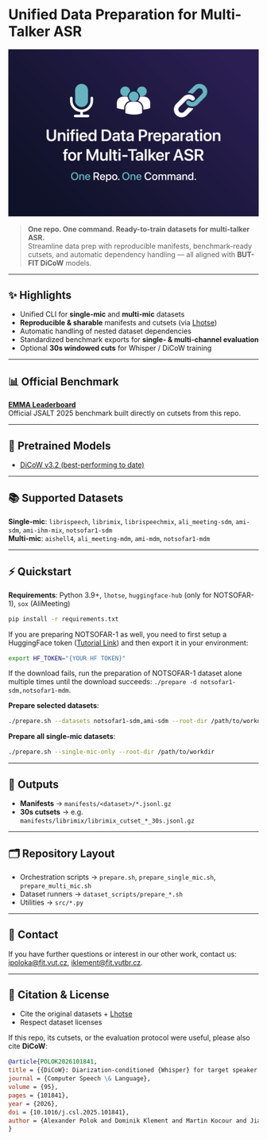# Unified Data Preparation for Multi-Talker ASR  

![Banner](./misc/banner.png)

> **One repo. One command. Ready-to-train datasets for multi-talker ASR.**  
> Streamline data prep with reproducible manifests, benchmark-ready cutsets, and automatic dependency handling — all aligned with **BUT-FIT DiCoW** models.

---

## ✨ Highlights
- Unified CLI for **single-mic** and **multi-mic** datasets  
- **Reproducible & sharable** manifests and cutsets (via [Lhotse](https://github.com/lhotse-speech/lhotse))  
- Automatic handling of nested dataset dependencies  
- Standardized benchmark exports for **single- & multi-channel evaluation**  
- Optional **30s windowed cuts** for Whisper / DiCoW training  

---

## 📊 Official Benchmark
**[EMMA Leaderboard](https://huggingface.co/spaces/BUT-FIT/EMMA_leaderboard)**  
Official JSALT 2025 benchmark built directly on cutsets from this repo.  

---

## 🧩 Pretrained Models
- [DiCoW v3.2 (best-performing to date)](https://huggingface.co/BUT-FIT/DiCoW_v3_2)  

---

## 📚 Supported Datasets
**Single-mic**: `librispeech`, `librimix`, `librispeechmix`, `ali_meeting-sdm`, `ami-sdm`, `ami-ihm-mix`, `notsofar1-sdm`  
**Multi-mic**: `aishell4`, `ali_meeting-mdm`, `ami-mdm`, `notsofar1-mdm` 

---

## ⚡ Quickstart
**Requirements**: Python 3.9+, `lhotse`, `huggingface-hub` (only for NOTSOFAR-1), `sox` (AliMeeting)
```bash
pip install -r requirements.txt
````
If you are preparing NOTSOFAR-1 as well, you need to first setup a HuggingFace token ([Tutorial Link](https://huggingface.co/docs/hub/en/security-tokens)) and then export it in your environment:
```bash
export HF_TOKEN="{YOUR HF TOKEN}"
```
If the download fails, run the preparation of NOTSOFAR-1 dataset alone multiple times until the download succeeds: `./prepare -d notsofar1-sdm,notsofar1-mdm`.

**Prepare selected datasets**:

```bash
./prepare.sh --datasets notsofar1-sdm,ami-sdm --root-dir /path/to/workdir
```

**Prepare all single-mic datasets**:

```bash
./prepare.sh --single-mic-only --root-dir /path/to/workdir
```

---

## 📂 Outputs

* **Manifests** → `manifests/<dataset>/*.jsonl.gz`
* **30s cutsets** → e.g. `manifests/librimix/librimix_cutset_*_30s.jsonl.gz`

---

## 🗂 Repository Layout

* Orchestration scripts → `prepare.sh`, `prepare_single_mic.sh`, `prepare_multi_mic.sh`
* Dataset runners → `dataset_scripts/prepare_*.sh`
* Utilities → `src/*.py`

---

## 💬 Contact
If you have further questions or interest in our other work, contact us: [ipoloka@fit.vut.cz](mailto:ipoloka@fit.vut.cz), [iklement@fit.vutbr.cz](mailto:xkleme15@vutbr.cz).

---

## 📖 Citation & License

* Cite the original datasets + [Lhotse](https://github.com/lhotse-speech/lhotse)
* Respect dataset licenses

If this repo, its cutsets, or the evaluation protocol were useful, please also cite **DiCoW**:

```bibtex
@article{POLOK2026101841,
title = {{DiCoW}: Diarization-conditioned {Whisper} for target speaker automatic speech recognition},
journal = {Computer Speech \& Language},
volume = {95},
pages = {101841},
year = {2026},
doi = {10.1016/j.csl.2025.101841},
author = {Alexander Polok and Dominik Klement and Martin Kocour and Jiangyu Han and Federico Landini and Bolaji Yusuf and Matthew Wiesner and Sanjeev Khudanpur and Jan Černocký and Lukáš Burget}
}
```
